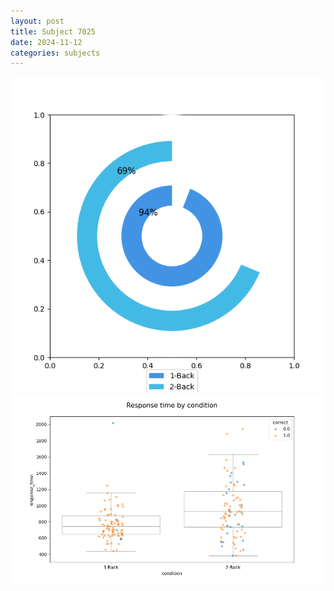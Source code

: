 ```yaml
---
layout: post
title: Subject 7025
date: 2024-11-12
categories: subjects
---
```


![](data/7025/run-6/7025_accuracy_by_condition.png)
![](data/7025/run-6/7025_response_time_by_condition.png)
